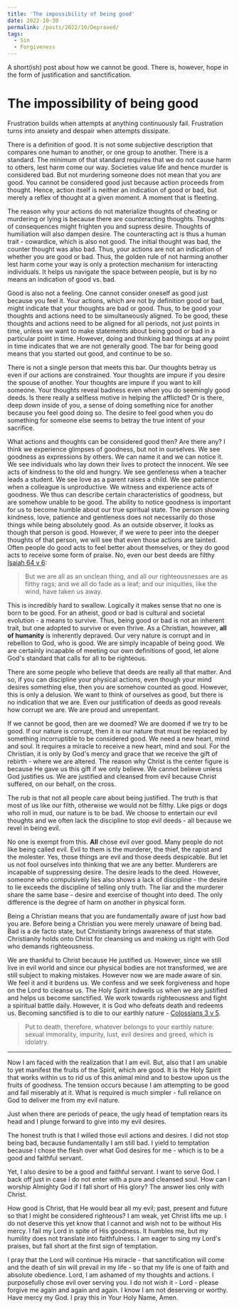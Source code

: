 ```yaml
---
title: 'The impossibility of being good'
date: 2022-10-30
permalink: /posts/2022/10/Depraved/
tags:
  - Sin
  - Forgiveness
---
```


A short(ish) post about how we cannot be good. There is, however, hope in the form of justification and sanctification.

# The impossibility of being good

Frustration builds when attempts at anything continuously fail. Frustration turns into anxiety and despair when attempts dissipate. 

There is a definition of good. It is not some subjective description that compares one human to another, or one group to another. There is a standard. The minimum of that standard requires that we do not cause harm to others, lest harm come our way. Societies value life and hence murder is considered bad. But not murdering someone does not mean that you are good. You cannot be considered good just because action proceeds from thought. Hence, action itself is neither an indication of good or bad, but merely a reflex of thought at a given moment. A moment that is fleeting. 

The reason why your actions do not materialize thoughts of cheating or murdering or lying is because there are counteracting thoughts. Thoughts of consequences might frighten you and supress desire. Thoughts of humiliation will also dampen desire. The counteracting act is thus a human trait - cowardice, which is also not good. The initial thought was bad, the counter thought was also bad. Thus, your actions are not an indication of whether you are good or bad. Thus, the golden rule of not harming another lest harm come your way is only a protection mechanism for interacting individuals. It helps us navigate the space between people, but is by no means an indication of good vs. bad.

Good is also not a feeling. One cannot consider oneself as good just because you feel it. Your actions, which are not by definition good or bad, might indicate that your thoughts are bad or good. Thus, to be good your thoughts and actions need to be simultaneously aligned. To be good, these thoughts and actions need to be aligned for all periods, not just points in time, unless we want to make statements about being good or bad in a particular point in time. However, doing and thinking bad things at any point in time indicates that we are not generally good. The bar for being good means that you started out good, and continue to be so. 

There is not a single person that meets this bar. Our thoughts betray us even if our actions are constrained. Your thoughts are impure if you desire the spouse of another. Your thoughts are impure if you want to kill someone. Your thoughts reveal badness even when you do seemingly good deeds. Is there really a selfless motive in helping the afflicted? Or is there, deep down inside of you, a sense of doing something nice for another because you feel good doing so. The desire to feel good when you do something for someone else seems to betray the true intent of your sacrifice. 

What actions and thoughts can be considered good then? Are there any? I think we experience glimpses of goodness, but not in ourselves. We see goodness as expressions by others. We can name it and we can notice it. We see individuals who lay down their lives to protect the innocent. We see acts of kindness to the old and hungry. We see gentleness when a teacher leads a student. We see love as a parent raises a child. We see patience when a colleague is unproductive. We witness and experience acts of goodness. We thus can describe certain characteristics of goodness, but are somehow unable to be good. The ability to notice goodness is important for us to become humble about our true spiritual state. The person showing kindness, love, patience and gentleness does not necessarily do those things while being absolutely good. As an outside observer, it looks as though that person is good. However, if we were to peer into the deeper thoughts of that person, we will see that even those actions are tainted. Often people do good acts to feel better about themselves, or they do good acts to receive some form of praise. No, even our best deeds are filthy [Isaiah 64 v 6](https://www.biblegateway.com/verse/en/Isaiah%2064%3A6):

> But we are all as an unclean thing, and all our righteousnesses are as filthy rags; and we all do fade as a leaf; and our iniquities, like the wind, have taken us away.

This is incredibly hard to swallow. Logically it makes sense that no one is born to be good. For an atheist, good or bad is cultural and societal evolution - a means to survive. Thus, being good or bad is not an inherent trait, but one adopted to survive or even thrive. As a Christian, however, **all of humanity** is inherently depraved. Our very nature is corrupt and in rebellion to God, who is good. We are simply incapable of being good. We are certainly incapable of meeting our own definitions of good, let alone God's standard that calls for all to be righteous. 

There are some people who believe that deeds are really all that matter. And so, if you can discipline your physical actions, even though your mind desires something else, then you are somehow counted as good. However, this is only a delusion. We want to think of ourselves as good, but there is no indication that we are. Even our justification of deeds as good reveals how corrupt we are. We are proud and unrepentant.

If we cannot be good, then are we doomed? We are doomed if we try to be good. If our nature is corrupt, then it is our nature that must be replaced by something incorruptible to be considered good. We need a new heart, mind and soul. It requires a miracle to receive a new heart, mind and soul. For the Christian, it is only by God's mercy and grace that we receive the gift of rebirth - where we are altered. The reason why Christ is the center figure is because He gave us this gift if we only believe. We cannot believe unless God justifies us. We are justified and cleansed from evil because Christ suffered, on our behalf, on the cross.

The rub is that not all people care about being justified. The truth is that most of us like our filth, otherwise we would not be filthy. Like pigs or dogs who roll in mud, our nature is to be bad. We choose to entertain our evil thoughts and we often lack the discipline to stop evil deeds - all because we revel in being evil. 

No one is exempt from this. **All** chose evil over good. Many people do not like being called evil. Evil to them is the murderer, the thief, the rapist and the molester. Yes, those things are evil and those deeds despicable. But let us not fool ourselves into thinking that we are any better. Murderers are incapable of suppressing desire. The desire leads to the deed. However, someone who compulsively lies also shows a lack of discipline - the desire to lie exceeds the discipline of telling only truth. The liar and the murderer share the same base - desire and exercise of thought into deed. The only difference is the degree of harm on another in physical form.

Being a Christian means that you are fundamentally aware of just how bad you are. Before being a Christian you were merely unaware of being bad. Bad is a de facto state, but Christianity brings awareness of that state. Christianity holds onto Christ for cleansing us and making us right with God who demands righteousness.

We are thankful to Christ because He justified us. However, since we still live in evil world and since our physical bodies are not transformed, we are still subject to making mistakes. However now we are made aware of sin. We feel it and it burdens us. We confess and we seek forgiveness and hope on the Lord to cleanse us. The Holy Spirit indwells us when we are justified and helps us become sanctified. We work towards righteousness and fight a spiritual battle daily. However, it is God who defeats death and redeems us. Becoming sanctified is to die to our earthly nature - [Colossians 3 v 5](https://www.biblestudytools.com/colossians/3-5.html).

> Put to death, therefore, whatever belongs to your earthly nature: sexual immorality, impurity, lust, evil desires and greed, which is idolatry. 

---------------------------

Now I am faced with the realization that I am evil. But, also that I am unable to yet manifest the fruits of the Spirit, which are good. It is the Holy Spirit that works within us to rid us of this animal mind and to bestow upon us the fruits of goodness. The tension occurs because I am attempting to be good and fail miserably at it. What is required is much simpler - full reliance on God to deliver me from my evil nature.

Just when there are periods of peace, the ugly head of temptation rears its head and I plunge forward to give into my evil desires. 

The honest truth is that I willed those evil actions and desires. I did not stop being bad, because fundamentally I am still bad. I yield to temptation because I chose the flesh over what God desires for me - which is to be a good and faithful servant.

Yet, I also desire to be a good and faithful servant. I want to serve God. I back off just in case I do not enter with a pure and cleansed soul. How can I worship Almighty God if I fall short of His glory? The answer lies only with Christ. 

How good is Christ, that He would bear all my evil; past, present and future so that I might be considered righteous? I am weak, yet Christ lifts me up. I do not deserve this yet know that I cannot and wish not to be without His mercy. I fail my Lord in spite of His goodness. It humbles me, but my humility does not translate into faithfulness. I am eager to sing my Lord's praises, but fall short at the first sign of temptation.

I pray that the Lord will continue His miracle - that sanctification will come and the death of sin will prevail in my life - so that my life is one of faith and absolute obedience. Lord, I am ashamed of my thoughts and actions. I purposefully chose evil over serving you. I do not wish it - Lord - please forgive me again and again and again. I know I am not deserving or worthy. Have mercy my God. I pray this in Your Holy Name, Amen.  
